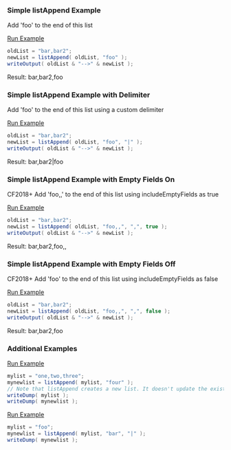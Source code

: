### Simple listAppend Example

Add 'foo' to the end of this list

<a href="https://try.boxlang.io/?code=eJzLz0nxySwuUbBVUEpKLNIBYiMla6681HKoaA6QciwoSM1L0VDIh6jVUVBKy89XUtC05iovyixJ9S8tKSgtgUsrqCko6eraKQFpmDFAlQDxyCCh" target="_blank">Run Example</a>

```java
oldList = "bar,bar2";
newList = listAppend( oldList, "foo" );
writeOutput( oldList & "-->" & newList );

```

Result: bar,bar2,foo

### Simple listAppend Example with Delimiter

Add 'foo' to the end of this list using a custom delimiter

<a href="https://try.boxlang.io/?code=eJzLz0nxySwuUbBVUEpKLNIBYiMla6681HKoaA6QciwoSM1L0VDIh6jVUVBKy89XAlI1Sgqa1lzlRZklqf6lJQWlJXA1CmoKSrq6dkpAGmYWUCUAhFMhrQ%3D%3D" target="_blank">Run Example</a>

```java
oldList = "bar,bar2";
newList = listAppend( oldList, "foo", "|" );
writeOutput( oldList & "-->" & newList );

```

Result: bar,bar2|foo

### Simple listAppend Example with Empty Fields On

CF2018+ Add 'foo,,' to the end of this list using includeEmptyFields as true

<a href="https://try.boxlang.io/?code=eJzLz0nxySwuUbBVUEpKLNIBYiMla6681HKoaA6QciwoSM1L0VDIh6jVUVBKy8%2FX0VECMkBESVFpqoKmNVd5UWZJqn9pSUFpCVytgpqCkq6unRKQhpkJVAkAiv8jwQ%3D%3D" target="_blank">Run Example</a>

```java
oldList = "bar,bar2";
newList = listAppend( oldList, "foo,,", ",", true );
writeOutput( oldList & "-->" & newList );

```

Result: bar,bar2,foo,,

### Simple listAppend Example with Empty Fields Off

CF2018+ Add 'foo' to the end of this list using includeEmptyFields as false

<a href="https://try.boxlang.io/?code=eJzLz0nxySwuUbBVUEpKLNIBYiMla6681HKoaA6QciwoSM1L0VDIh6jVUVBKy8%2FX0VECMkBEWmJOcaqCpjVXeVFmSap%2FaUlBaQlcsYKagpKurp0SkIYZClQJAK6NJAw%3D" target="_blank">Run Example</a>

```java
oldList = "bar,bar2";
newList = listAppend( oldList, "foo,,", ",", false );
writeOutput( oldList & "-->" & newList );

```

Result: bar,bar2,foo

### Additional Examples

<a href="https://try.boxlang.io/?code=eJxVjr0KAjEQhPs8xZBGheD1HhaCjc29QzCrFzA%2FJBvivb254IFWC%2FPN7IxbXjYzzpDBk%2BIaFM%2BJSI7CLZ7qF67nEiN5s4frCQX5CCVJHEYxDJgCE3jW%2FGPFPZFmytBonzo44sYwgbLfMUo0uqcI9G7Q%2Bmc3nURNlulaXNza1pY%2FcZvW9A%2BFhkMn" target="_blank">Run Example</a>

```java
mylist = "one,two,three";
mynewlist = listAppend( mylist, "four" );
// Note that listAppend creates a new list. It doesn't update the existing list:
writeDump( mylist );
writeDump( mynewlist );

```


<a href="https://try.boxlang.io/?code=eJzLrczJLC5RsFVQSsvPV7Lmyq3MSy2HCoEox4KC1LwUDYVcsDodBaWkxCIlIFWjpKBpzVVelFmS6lKaWwBSANMIFAcA50scNg%3D%3D" target="_blank">Run Example</a>

```java
mylist = "foo";
mynewlist = listAppend( mylist, "bar", "|" );
writeDump( mynewlist );

```


